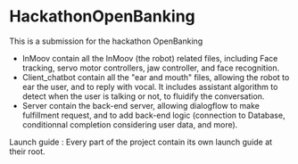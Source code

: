 # HackathonOpenBanking
This is a submission for the hackathon OpenBanking

  - InMoov contain all the InMoov (the robot) related files, including Face tracking, servo motor controllers, jaw controller, and face recognition.
  - Client_chatbot contain all the "ear and mouth" files, allowing the robot to ear the user, and to reply with vocal. It includes assistant algorithm to detect when the user is talking or not, to fluidify the conversation.
  - Server contain the back-end server, allowing dialogflow to make fulfillment request, and to add back-end logic (connection to Database, conditionnal completion considering user data, and more).

  Launch guide :
    Every part of the project contain its own launch guide at their root.

